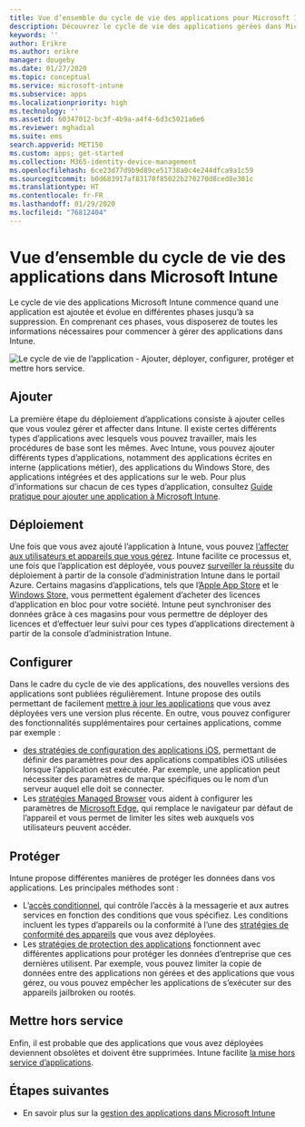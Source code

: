 ```yaml
---
title: Vue d’ensemble du cycle de vie des applications pour Microsoft Intune
description: Découvrez le cycle de vie des applications gérées dans Microsoft Intune. Le cycle de vie des applications implique l’ajout, le déploiement, la configuration, la protection et la mise hors service des applications.
keywords: ''
author: Erikre
ms.author: erikre
manager: dougeby
ms.date: 01/27/2020
ms.topic: conceptual
ms.service: microsoft-intune
ms.subservice: apps
ms.localizationpriority: high
ms.technology: ''
ms.assetid: 60347012-bc3f-4b9a-a4f4-6d3c5021a6e6
ms.reviewer: mghadial
ms.suite: ems
search.appverid: MET150
ms.custom: apps; get-started
ms.collection: M365-identity-device-management
ms.openlocfilehash: 6ce23d77d9b9d89ce51738a9c4e244dfca9a1c59
ms.sourcegitcommit: b0d683917af83170f85022b270270d8ced8e301c
ms.translationtype: HT
ms.contentlocale: fr-FR
ms.lasthandoff: 01/29/2020
ms.locfileid: "76812404"
---
```

# <a name="overview-of-the-app-lifecycle-in-microsoft-intune"></a>Vue d’ensemble du cycle de vie des applications dans Microsoft Intune

Le cycle de vie des applications Microsoft Intune commence quand une application est ajoutée et évolue en différentes phases jusqu’à sa suppression. En comprenant ces phases, vous disposerez de toutes les informations nécessaires pour commencer à gérer des applications dans Intune.

![Le cycle de vie de l’application - Ajouter, déployer, configurer, protéger et mettre hors service.](./media/app-lifecycle/app-lifecycle.png "Cycle de vie des applications Intune")

## <a name="add"></a>Ajouter

La première étape du déploiement d’applications consiste à ajouter celles que vous voulez gérer et affecter dans Intune. Il existe certes différents types d’applications avec lesquels vous pouvez travailler, mais les procédures de base sont les mêmes. Avec Intune, vous pouvez ajouter différents types d’applications, notamment des applications écrites en interne (applications métier), des applications du Windows Store, des applications intégrées et des applications sur le web. Pour plus d’informations sur chacun de ces types d’application, consultez [Guide pratique pour ajouter une application à Microsoft Intune](apps-add.md).

## <a name="deploy"></a>Déploiement

Une fois que vous avez ajouté l’application à Intune, vous pouvez [l’affecter aux utilisateurs et appareils que vous gérez](apps-deploy.md). Intune facilite ce processus et, une fois que l’application est déployée, vous pouvez [surveiller la réussite](apps-monitor.md) du déploiement à partir de la console d’administration Intune dans le portail Azure. Certains magasins d’applications, tels que l’[Apple App Store](vpp-apps-ios.md) et le [Windows Store](windows-store-for-business.md), vous permettent également d’acheter des licences d’application en bloc pour votre société. Intune peut synchroniser des données grâce à ces magasins pour vous permettre de déployer des licences et d’effectuer leur suivi pour ces types d’applications directement à partir de la console d’administration Intune.

## <a name="configure"></a>Configurer

Dans le cadre du cycle de vie des applications, des nouvelles versions des applications sont publiées régulièrement. Intune propose des outils permettant de facilement [mettre à jour les applications](apps-add.md) que vous avez déployées vers une version plus récente. En outre, vous pouvez configurer des fonctionnalités supplémentaires pour certaines applications, comme par exemple :

- [des stratégies de configuration des applications iOS](app-configuration-policies-use-ios.md), permettant de définir des paramètres pour des applications compatibles iOS utilisées lorsque l’application est exécutée. Par exemple, une application peut nécessiter des paramètres de marque spécifiques ou le nom d’un serveur auquel elle doit se connecter.
- Les [stratégies Managed Browser](app-configuration-managed-browser.md) vous aident à configurer les paramètres de [Microsoft Edge](~/apps/apps-supported-intune-apps.md#microsoft-apps), qui remplace le navigateur par défaut de l’appareil et vous permet de limiter les sites web auxquels vos utilisateurs peuvent accéder.

## <a name="protect"></a>Protéger

Intune propose différentes manières de protéger les données dans vos applications. Les principales méthodes sont :

- L’[accès conditionnel](../protect/conditional-access.md), qui contrôle l’accès à la messagerie et aux autres services en fonction des conditions que vous spécifiez. Les conditions incluent les types d’appareils ou la conformité à l’une des [stratégies de conformité des appareils](../protect/device-compliance-get-started.md) que vous avez déployées.
- Les [stratégies de protection des applications](app-protection-policy.md) fonctionnent avec différentes applications pour protéger les données d’entreprise que ces dernières utilisent. Par exemple, vous pouvez limiter la copie de données entre des applications non gérées et des applications que vous gérez, ou vous pouvez empêcher les applications de s’exécuter sur des appareils jailbroken ou rootés.

## <a name="retire"></a>Mettre hors service

Enfin, il est probable que des applications que vous avez déployées deviennent obsolètes et doivent être supprimées. Intune facilite [la mise hors service d’applications](../remote-actions/device-management.md).

## <a name="next-steps"></a>Étapes suivantes

- En savoir plus sur la [gestion des applications dans Microsoft Intune](app-management.md)
